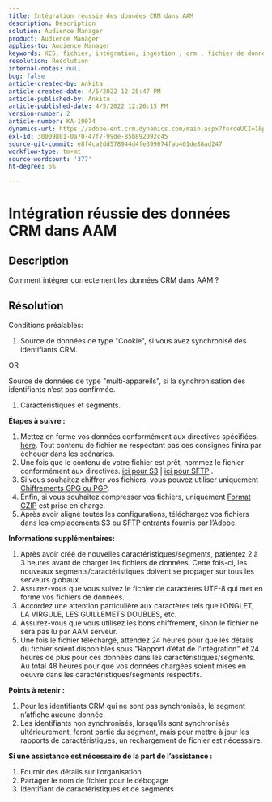 ```yaml
---
title: Intégration réussie des données CRM dans AAM
description: Description
solution: Audience Manager
product: Audience Manager
applies-to: Audience Manager
keywords: KCS, fichier, intégration, ingestion , crm , fichier de données
resolution: Resolution
internal-notes: null
bug: false
article-created-by: Ankita .
article-created-date: 4/5/2022 12:25:47 PM
article-published-by: Ankita .
article-published-date: 4/5/2022 12:26:15 PM
version-number: 2
article-number: KA-19074
dynamics-url: https://adobe-ent.crm.dynamics.com/main.aspx?forceUCI=1&pagetype=entityrecord&etn=knowledgearticle&id=3464e380-dbb4-ec11-983f-000d3a5d0e57
exl-id: 30009801-0a70-47f7-99de-85b892092c45
source-git-commit: e8f4ca2dd578944d4fe399074fab461de88ad247
workflow-type: tm+mt
source-wordcount: '377'
ht-degree: 5%

---
```


# Intégration réussie des données CRM dans AAM

## Description

Comment intégrer correctement les données CRM dans AAM ?

## Résolution


Conditions préalables:

1. Source de données de type &quot;Cookie&quot;, si vous avez synchronisé des identifiants CRM.


OR

Source de données de type &quot;multi-appareils&quot;, si la synchronisation des identifiants n’est pas confirmée.

1. Caractéristiques et segments.


<b>Étapes à suivre :</b>

1. Mettez en forme vos données conformément aux directives spécifiées. [here](https://experienceleague.adobe.com/docs/audience-manager/user-guide/implementation-integration-guides/sending-audience-data/batch-data-transfer-process/inbound-file-contents.html?lang=en). Tout contenu de fichier ne respectant pas ces consignes finira par échouer dans les scénarios.
2. Une fois que le contenu de votre fichier est prêt, nommez le fichier conformément aux directives. [ici pour S3](https://experienceleague.adobe.com/docs/audience-manager/user-guide/implementation-integration-guides/sending-audience-data/batch-data-transfer-process/inbound-s3-filenames.html?lang=fr) | [ici pour SFTP](https://experienceleague.adobe.com/docs/audience-manager/user-guide/implementation-integration-guides/sending-audience-data/batch-data-transfer-process/inbound-ftp-filenames.html?lang=en) .
3. Si vous souhaitez chiffrer vos fichiers, vous pouvez utiliser uniquement [Chiffrements GPG ou PGP](https://experienceleague.adobe.com/docs/audience-manager/user-guide/implementation-integration-guides/sending-audience-data/batch-data-transfer-process/inbound-file-encryption.html?lang=en).
4. Enfin, si vous souhaitez compresser vos fichiers, uniquement [Format GZIP](https://experienceleague.adobe.com/docs/audience-manager/user-guide/implementation-integration-guides/sending-audience-data/batch-data-transfer-process/inbound-file-compression.html?lang=en) est prise en charge.
5. Après avoir aligné toutes les configurations, téléchargez vos fichiers dans les emplacements S3 ou SFTP entrants fournis par l’Adobe.


<b>Informations supplémentaires:</b>

1. Après avoir créé de nouvelles caractéristiques/segments, patientez 2 à 3 heures avant de charger les fichiers de données. Cette fois-ci, les nouveaux segments/caractéristiques doivent se propager sur tous les serveurs globaux.
2. Assurez-vous que vous suivez le fichier de caractères UTF-8 qui met en forme vos fichiers de données.
3. Accordez une attention particulière aux caractères tels que l’ONGLET, LA VIRGULE, LES GUILLEMETS DOUBLES, etc.
4. Assurez-vous que vous utilisez les bons chiffrement, sinon le fichier ne sera pas lu par AAM serveur.
5. Une fois le fichier téléchargé, attendez 24 heures pour que les détails du fichier soient disponibles sous &quot;Rapport d’état de l’intégration&quot; et 24 heures de plus pour ces données dans les caractéristiques/segments. Au total 48 heures pour que vos données chargées soient mises en oeuvre dans les caractéristiques/segments respectifs.


<b>Points à retenir :</b>

1. Pour les identifiants CRM qui ne sont pas synchronisés, le segment n’affiche aucune donnée.
2. Les identifiants non synchronisés, lorsqu’ils sont synchronisés ultérieurement, feront partie du segment, mais pour mettre à jour les rapports de caractéristiques, un rechargement de fichier est nécessaire.


<b>Si une assistance est nécessaire de la part de l’assistance :</b>

1. Fournir des détails sur l’organisation
2. Partager le nom de fichier pour le débogage
3. Identifiant de caractéristiques et de segments
